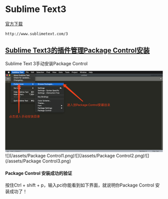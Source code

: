 # Sublime Text3

[官方下载](http://www.sublimetext.com/3)

```
http://www.sublimetext.com/3
```

## [Sublime Text3的插件管理Package Control安装](https://packagecontrol.io)

Sublime Text 3手动安装Package Control

![](/assets/PackageControl.png)![](/assets/Package Control1.png)![](/assets/Package Control2.png)![](/assets/Package Control3.png)

#### Package Control 安装成功的验证

按住Ctrl + shift + p，输入pci你能看到如下界面，就说明你Package Control 安装成功了！

